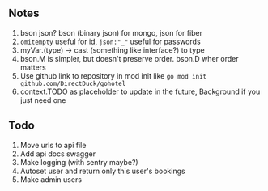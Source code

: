 ## Notes
1. bson json? bson (binary json) for mongo, json for fiber
2. `omitempty` useful for id, `json:"_"` useful for passwords
3. myVar.(type) -> cast (something like interface?) to type
4. bson.M is simpler, but doesn't preserve order. bson.D wher order matters
5. Use github link to repository in mod init like `go mod init github.com/DirectDuck/gohotel`
6. context.TODO as placeholder to update in the future, Background if you just need one

## Todo
1. Move urls to api file
2. Add api docs swagger
3. Make logging (with sentry maybe?) 
4. Autoset user and return only this user's bookings
5. Make admin users
